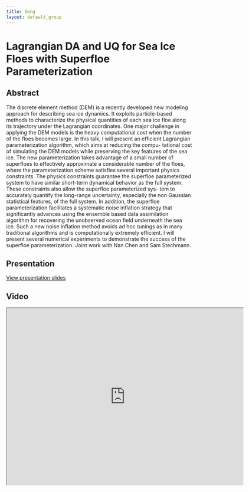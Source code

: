 ```yaml
---
title: Deng
layout: default_group
---
```

# Lagrangian DA and UQ for Sea Ice Floes with Superfloe Parameterization


## Abstract
The discrete element method (DEM) is a recently developed new modeling approach for describing sea ice dynamics. It exploits particle-based methods to characterize the physical quantities of each sea ice floe along
its trajectory under the Lagrangian coordinates. One major challenge in applying the DEM models is the heavy computational cost when the number of the floes becomes large. In this talk, I will present an efficient Lagrangian parameterization algorithm, which aims at reducing the compu-
tational cost of simulating the DEM models while preserving the key features of the sea ice. The new parameterization takes advantage of a small number of superfloes to effectively approximate a considerable number of
the floes, where the parameterization scheme satisfies several important physics constraints. The physics constraints guarantee the superfloe parameterized system to have similar short-term dynamical behavior as the full system. These constraints also allow the superfloe parameterized sys-
tem to accurately quantify the long-range uncertainty, especially the non Gaussian statistical features, of the full system. In addition, the superfloe parameterization facilitates a systematic noise inflation strategy that significantly advances using the ensemble based data assimilation algorithm for recovering the unobserved ocean field underneath the sea ice. Such a new noise inflation method avoids ad hoc tunings as in many traditional algorithms and is computationally extremely efficient. I will present several numerical experiments to demonstrate the success of the superfloe parameterization. Joint work with Nan Chen and Sam Stechmann.

## Presentation
<p><a href="https://drive.google.com/file/d/1F1JkH5-1vA5jlrEcanzKmp_d0t1WQiEn/view?usp=sharing">View presentation slides</a></p>

## Video
<iframe src="https://drive.google.com/file/d/14pSR3ice8epT992vmE-TUprhPL-6BM_R/preview" width="640" height="480"></iframe>
